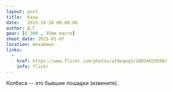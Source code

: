 ```yaml
---
layout: post
title:  Казы
date:   2015-10-28 00:00:00
author: Д.Г.
gear: [E-300 , 35mm macro]
shoot_date: 2015-01-07
location: Нахабино
links:
  -
    href: https://www.flickr.com/photos/at8eqeq3/16034029598/
    info: flickr
---
```


Колбаса -- это бывшие лошадки (извините).
